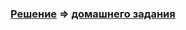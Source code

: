 ### [Решение](https://github.com/Cliffart44/Java_hw_4.1.1) => [домашнего задания](https://github.com/netology-code/javaqa-homeworks/tree/master/exceptions#%D0%B7%D0%B0%D0%B4%D0%B0%D1%87%D0%B0-1---notfoundexception)